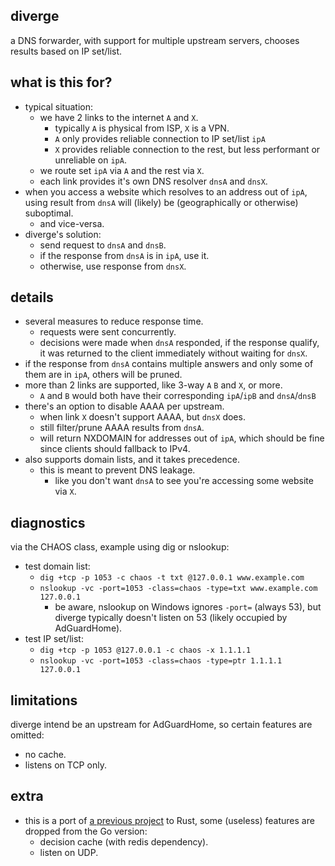 
diverge
---
a DNS forwarder, with support for multiple upstream servers,
chooses results based on IP set/list.

what is this for?
---
* typical situation:
	* we have 2 links to the internet `A` and `X`.
		* typically `A` is physical from ISP, `X` is a VPN.
		* `A` only provides reliable connection to IP set/list `ipA`
		* `X` provides reliable connection to the rest, but less performant or unreliable on `ipA`.
	* we route set `ipA` via `A` and the rest via `X`.
	* each link provides it's own DNS resolver `dnsA` and `dnsX`.
* when you access a website which resolves to an address out of `ipA`,
using result from `dnsA` will (likely) be (geographically or otherwise) suboptimal.
	* and vice-versa.
* diverge's solution:
	* send request to `dnsA` and `dnsB`.
	* if the response from `dnsA` is in `ipA`, use it.
	* otherwise, use response from `dnsX`.

details
---
* several measures to reduce response time.
	* requests were sent concurrently.
	* decisions were made when `dnsA` responded,
	if the response qualify,
	it was returned to the client immediately without waiting for `dnsX`.
* if the response from `dnsA` contains multiple answers
and only some of them are in `ipA`, others will be pruned.
* more than 2 links are supported, like 3-way `A` `B` and `X`, or more.
	* `A` and `B` would both have their corresponding `ipA`/`ipB` and `dnsA`/`dnsB`
* there's an option to disable AAAA per upstream.
	* when link `X` doesn't support AAAA, but `dnsX` does.
	* still filter/prune AAAA results from `dnsA`.
	* will return NXDOMAIN for addresses out of `ipA`,
		which should be fine since clients should fallback to IPv4.
* also supports domain lists, and it takes precedence.
	* this is meant to prevent DNS leakage.
		* like you don't want `dnsA` to see you're accessing some website via `X`.

diagnostics
---
via the CHAOS class, example using dig or nslookup:
* test domain list:
	* `dig +tcp -p 1053 -c chaos -t txt @127.0.0.1 www.example.com`
	* `nslookup -vc -port=1053 -class=chaos -type=txt www.example.com 127.0.0.1`
		* be aware, nslookup on Windows ignores `-port=` (always 53), but diverge typically doesn't listen on 53 (likely occupied by AdGuardHome).
* test IP set/list:
	* `dig +tcp -p 1053 @127.0.0.1 -c chaos -x 1.1.1.1`
	* `nslookup -vc -port=1053 -class=chaos -type=ptr 1.1.1.1 127.0.0.1`

limitations
---
diverge intend be an upstream for AdGuardHome,
so certain features are omitted:
* no cache.
* listens on TCP only.

extra
---
* this is a port of [a previous project](https://github.com/Jimmy-Z/diverge) to Rust,
some (useless) features are dropped from the Go version:
	* decision cache (with redis dependency).
	* listen on UDP.
